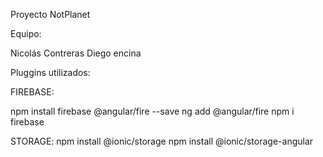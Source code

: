 Proyecto NotPlanet

Equipo:

Nicolás Contreras
Diego encina

Pluggins utilizados:

FIREBASE:

npm install firebase @angular/fire --save
ng add @angular/fire
npm i firebase

STORAGE:
npm install @ionic/storage
npm install @ionic/storage-angular
